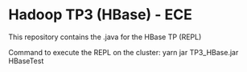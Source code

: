 # Hadoop TP3 (HBase) - ECE 

This repository contains the .java for the HBase TP (REPL)

Command to execute the REPL on the cluster: yarn jar TP3_HBase.jar HBaseTest